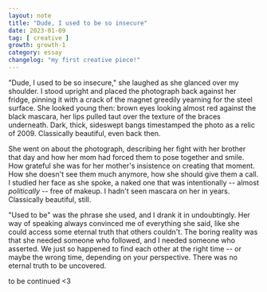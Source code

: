 ```yaml
---
layout: note
title: "Dude, I used to be so insecure"
date: 2023-01-09
tag: [ creative ]
growth: growth-1
category: essay
changelog: "my first creative piece!"
---
```


"Dude, I used to be so insecure," she laughed as she glanced over my shoulder. I stood upright and placed the photograph back against her fridge, pinning it with a crack of the magnet greedily yearning for the steel surface. She looked young then: brown eyes looking almost red against the black mascara, her lips pulled taut over the texture of the braces underneath. Dark, thick, sideswept bangs timestamped the photo as a relic of 2009. Classically beautiful, even back then.

She went on about the photograph, describing her fight with her brother that day and how her mom had forced them to pose together and smile. How grateful she was for her mother's insistence on creating that moment. How she doesn't see them much anymore, how she should give them a call. I studied her face as she spoke, a naked one that was intentionally -- almost *politically* -- free of makeup. I hadn't seen mascara on her in years. Classically beautiful, still.

"Used to be" was the phrase she used, and I drank it in undoubtingly. Her way of speaking always convinced me of everything she said, like she could access some eternal truth that others couldn't. The boring reality was that she needed someone who followed, and I needed someone who asserted. We just so happened to find each other at the right time -- or maybe the wrong time, depending on your perspective. There was no eternal truth to be uncovered.

to be continued <3